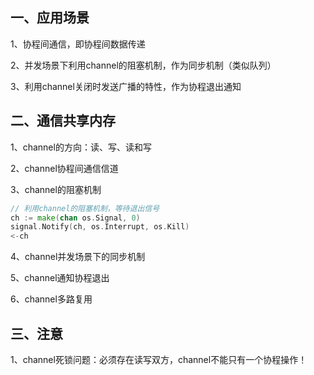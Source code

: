 ## 一、应用场景

1、协程间通信，即协程间数据传递

2、并发场景下利用channel的阻塞机制，作为同步机制（类似队列）

3、利用channel关闭时发送广播的特性，作为协程退出通知

## 二、通信共享内存

1、channel的方向：读、写、读和写

2、channel协程间通信信道

3、channel的阻塞机制

```go
// 利用channel的阻塞机制，等待退出信号
ch := make(chan os.Signal, 0)
signal.Notify(ch, os.Interrupt, os.Kill)
<-ch
```

4、channel并发场景下的同步机制

5、channel通知协程退出

6、channel多路复用

## 三、注意

1、channel死锁问题：必须存在读写双方，channel不能只有一个协程操作！